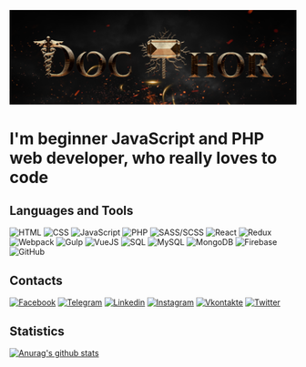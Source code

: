 [![Header](https://github.com/DocThorHorus/docthorhorus/blob/main/assets/header.png)](https://github.com/DocThorHorus)

# I'm beginner JavaScript and PHP web developer, who really loves to code

## Languages and Tools
![HTML](https://img.shields.io/badge/-HTML-090909?style=for-the-badge&logo=html5)
![CSS](https://img.shields.io/badge/-CSS-090909?style=for-the-badge&logo=css3&logoColor=219ad5)
![JavaScript](https://img.shields.io/badge/-JavaScript-090909?style=for-the-badge&logo=javascript)
![PHP](https://img.shields.io/badge/-PHP-090909?style=for-the-badge&logo=php)
![SASS/SCSS](https://img.shields.io/badge/-SASS/SCSS-090909?style=for-the-badge&logo=sass)
![React](https://img.shields.io/badge/-React-090909?style=for-the-badge&logo=react)
![Redux](https://img.shields.io/badge/-Redux-090909?style=for-the-badge&logo=redux&logoColor=764ABC)
![Webpack](https://img.shields.io/badge/-Webpack-090909?style=for-the-badge&logo=webpack)
![Gulp](https://img.shields.io/badge/-Gulp-090909?style=for-the-badge&logo=gulp)
![VueJS](https://img.shields.io/badge/-VueJS-090909?style=for-the-badge&logo=vuejs)
![SQL](https://img.shields.io/badge/-SQL-090909?style=for-the-badge&logo=sqlite)
![MySQL](https://img.shields.io/badge/-MySQL-090909?style=for-the-badge&logo=mysql)
![MongoDB](https://img.shields.io/badge/-MongoDB-090909?style=for-the-badge&logo=mongodb)
![Firebase](https://img.shields.io/badge/-Firebase-090909?style=for-the-badge&logo=firebase)
![GitHub](https://img.shields.io/badge/-GitHub-090909?style=for-the-badge&logo=github&logoColor=832291)

## Contacts
[![Facebook](https://img.shields.io/badge/-Facebook-090909?style=for-the-badge&logo=facebook)](https://www.facebook.com/saroyangor)
[![Telegram](https://img.shields.io/badge/-Telegram-090909?style=for-the-badge&logo=telegram)](http://t.me/docthor69)
[![Linkedin](https://img.shields.io/badge/-Linkedin-090909?style=for-the-badge&logo=linkedin&logoColor=0A66C2)](https://www.linkedin.com/in/docthor/)
[![Instagram](https://img.shields.io/badge/-Instagram-090909?style=for-the-badge&logo=instagram)](https://www.instagram.com/saroyangor.98/)
[![Vkontakte](https://img.shields.io/badge/-VKontakte-090909?style=for-the-badge&logo=vk)](https://vk.com/docthor69)
[![Twitter](https://img.shields.io/badge/-Twitter-090909?style=for-the-badge&logo=twitter)](https://twitter.com/SaroyanGor)


## Statistics

[![Anurag's github stats](https://github-readme-stats.vercel.app/api?username=docthorhorus&show_icons=true&theme=tokyonight)](https://github.com/anuraghazra/github-readme-stats)
